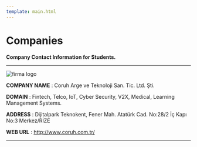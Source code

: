 ```yaml
---
template: main.html
---
```


# Companies

**Company Contact Information for Students.**

--- 

![firma logo](http://www.coruh.com.tr/assets/img/coruh-logo-name.png)

**COMPANY NAME** 	: Coruh Arge ve Teknoloji San. Tic. Ltd. Şti.

**DOMAIN**	: Fintech, Telco, IoT, Cyber Security, V2X, Medical, Learning Management Systems.

**ADDRESS** : Dijitalpark Teknokent, Fener Mah. Atatürk Cad. No:28/2 İç Kapı No:3 Merkez/RİZE

**WEB URL** : http://www.coruh.com.tr/

---


